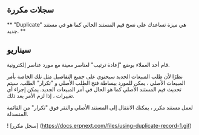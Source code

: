 ## سجلات مكررة

** "Duplicate" هي ميزة تساعدك على نسخ قيم المستند الحالي كما هو في مستند جديد. **

## سيناريو

قام أحد العملاء بوضع "إعادة ترتيب" لعناصر معينة مع مورد عناصر إلكترونية.

نظرًا لأن طلب المبيعات الجديد سيحتوي على جميع التفاصيل مثل تلك الخاصة بأمر المبيعات الأصلي ، يمكن للمورد ببساطة فتح الطلب الأصلي و "تكرار" الطلب. سيتم تحديث قيم المستند الأصلي كما هو الحال في أمر المبيعات الجديد. يمكن إجراء أي تغييرات ، إذا لزم الأمر بعد ذلك.

لعمل مستند مكرر ، يمكنك الانتقال إلى المستند الأصلي والنقر فوق "تكرار" من القائمة المنسدلة.

! [سجل مكرر] (https://docs.erpnext.com/files/using-duplicate-record-1.gif)